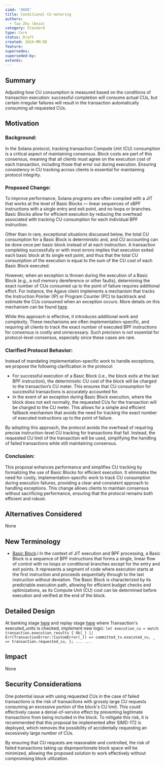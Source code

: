 ```yaml
---
simd: 'XXXX'
title: Conditional CU metering
authors:
  - Tao Zhu (Anza)
category: Standard
type: Core
status: Draft
created: 2024-MM-DD
feature:
supersedes:
superseded-by:
extends:
---
```


## Summary

Adjusting how CU consumption is measured based on the conditions of transaction
execution: successful completion will consume actual CUs, but certain irregular
failures will result in the transaction automatically consuming all requested
CUs.

## Motivation

### Background:

In the Solana protocol, tracking transaction Compute Unit (CU) consumption is a
critical aspect of maintaining consensus. Block costs are part of this
consensus, meaning that all clients must agree on the execution cost of each
transaction, including those that error out during execution. Ensuring
consistency in CU tracking across clients is essential for maintaining protocol
integrity.

### Proposed Change:

To improve performance, Solana programs are often compiled with a JIT that works
at the level of Basic Blocks — linear sequences of sBPF instructions with a
single entry and exit point, and no loops or branches. Basic Blocks allow for
efficient execution by reducing the overhead associated with tracking CU
consumption for each individual BPF instruction.

Other than in rare, exceptional situations discussed below, the total CU
consumption for a Basic Block is deterministic and, and CU accounting can be
done once per basic block instead of at each instruction.  A transaction
completing successfully or with most errors implies that execution exited each
basic block at its single exit point, and thus that the total CU consumption of
the execution is equal to the sum of the CU cost of each Basic Block executed.

However, when an exception is thrown during the execution of a Basic Block
(e.g., a null memory dereference or other faults), determining the exact number
of CUs consumed up to the point of failure requires additional effort. For
instance, the Agave client implements a mechanism that tracks the Instruction
Pointer (IP) or Program Counter (PC) to backtrack and estimate the CUs consumed
when an exception occurs. More details on this mechanism can be found
[here](https://github.com/solana-labs/rbpf/blob/57139e9e1fca4f01155f7d99bc55cdcc25b0bc04/src/jit.rs#L267).

While this approach is effective, it introduces additional work and complexity.
These mechanisms are often implementation-specific, and requiring all clients to
track the exact number of executed BPF instructions for consensus is costly and
unnecessary. Such precision is not essential for protocol-level consensus,
especially since these cases are rare.

### Clarified Protocol Behavior:

Instead of mandating implementation-specific work to handle exceptions, we
propose the following clarification in the protocol:

- For successful execution of a Basic Block (i.e., the block exits at the last
  BPF instruction), the deterministic CU cost of the block will be charged to
the transaction’s CU meter. This ensures that CU consumption for successful
transactions is accurately accounted for.
- In the event of an exception during Basic Block execution, where the block
  does not exit normally, the requested CUs for the transaction will be charged
to the CU meter. This allows for a simple and efficient fallback mechanism that
avoids the need for tracking the exact number of executed instructions up to the
point of failure.

By adopting this approach, the protocol avoids the overhead of requiring precise
instruction-level CU tracking for transactions that fail. Instead, the requested
CU limit of the transaction will be used, simplifying the handling of failed
transactions while still maintaining consensus.

### Conclusion:

This proposal enhances performance and simplifies CU tracking by formalizing the
use of Basic Blocks for efficient execution. It eliminates the need for costly,
implementation-specific work to track CU consumption during execution failures,
providing a clear and consistent approach to handling exceptions. This change
allows clients to maintain consensus without sacrificing performance, ensuring
that the protocol remains both efficient and robust.

## Alternatives Considered

None

## New Terminology

- [Basic Block](https://en.wikipedia.org/wiki/Basic_block):i In the context of
  JIT execution and BPF processing, a Basic Block is a sequence of BPF
instructions that forms a single, linear flow of control with no loops or
conditional branches except for the entry and exit points. It represents a
segment of code where execution starts at the first instruction and proceeds
sequentially through to the last instruction without deviation. The Basic Block
is characterized by its predictable execution path, allowing for efficient
budget checks and optimizations, as its Compute Unit (CU) cost can be determined
before execution and verified at the end of the block.

## Detailed Design

At banking stage
[here](https://github.com/anza-xyz/agave/blob/master/core/src/banking_stage/committer.rs#L99)
and replay stage
[here](https://github.com/anza-xyz/agave/blob/master/ledger/src/blockstore_processor.rs#L239)
where Transaction's executed_units is checked, implement new logic: ``` let
execution_cu = match transaction.execution_results { Ok(_) ||
Err(TransactionError::CustomError(_)) => committed_tx.executed_cu, _ =>
transaction.requested_cu, }; ... ...  ```

## Impact

None

## Security Considerations

One potential issue with using requested CUs in the case of failed transactions
is the risk of transactions with grossly large CU requests consuming an
excessive portion of the block's CU limit. This could effectively cause a
denial-of-service effect by preventing legitimate transactions from being
included in the block. To mitigate this risk, it is recommended that this
proposal be implemented after SIMD-172 is deployed, which removes the
possibility of accidentally requesting an excessively large number of CUs.

By ensuring that CU requests are reasonable and controlled, the risk of failed
transactions taking up disproportionate block space will be minimized, allowing
the proposed solution to work effectively without compromising block
utilization.
